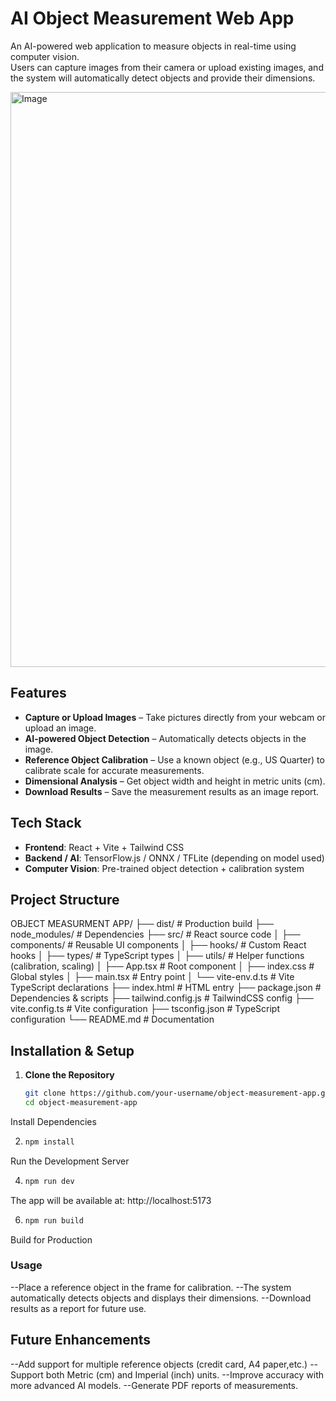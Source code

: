 # AI Object Measurement Web App

An AI-powered web application to measure objects in real-time using computer vision.  
Users can capture images from their camera or upload existing images, and the system will automatically detect objects and provide their dimensions.

<img width="1735" height="920" alt="Image" src="https://github.com/user-attachments/assets/e0021b99-8316-4f44-abd0-f43437c60568" />

## Features
- **Capture or Upload Images** – Take pictures directly from your webcam or upload an image.
- **AI-powered Object Detection** – Automatically detects objects in the image.
- **Reference Object Calibration** – Use a known object (e.g., US Quarter) to calibrate scale for accurate measurements.
- **Dimensional Analysis** – Get object width and height in metric units (cm).
- **Download Results** – Save the measurement results as an image report.

## Tech Stack
- **Frontend**: React + Vite + Tailwind CSS  
- **Backend / AI**: TensorFlow.js / ONNX / TFLite (depending on model used)  
- **Computer Vision**: Pre-trained object detection + calibration system  

## Project Structure
OBJECT MEASURMENT APP/
├── dist/ # Production build
├── node_modules/ # Dependencies
├── src/ # React source code
│ ├── components/ # Reusable UI components
│ ├── hooks/ # Custom React hooks
│ ├── types/ # TypeScript types
│ ├── utils/ # Helper functions (calibration, scaling)
│ ├── App.tsx # Root component
│ ├── index.css # Global styles
│ ├── main.tsx # Entry point
│ └── vite-env.d.ts # Vite TypeScript declarations
├── index.html # HTML entry
├── package.json # Dependencies & scripts
├── tailwind.config.js # TailwindCSS config
├── vite.config.ts # Vite configuration
├── tsconfig.json # TypeScript configuration
└── README.md # Documentation

## Installation & Setup

1. **Clone the Repository**
   ```bash
   git clone https://github.com/your-username/object-measurement-app.git
   cd object-measurement-app
Install Dependencies


2. ```bash
   npm install
Run the Development Server

4. ```bash
   npm run dev
The app will be available at: http://localhost:5173

6. ```bash
   npm run build
Build for Production

### Usage
--Place a reference object in the frame for calibration.
--The system automatically detects objects and displays their dimensions.
--Download results as a report for future use.

## Future Enhancements
--Add support for multiple reference objects (credit card, A4 paper,etc.)
--Support both Metric (cm) and Imperial (inch) units.
--Improve accuracy with more advanced AI models.
--Generate PDF reports of measurements.




